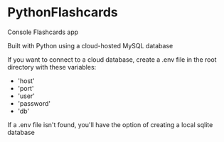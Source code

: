 # PythonFlashcards
Console Flashcards app

Built with Python using a cloud-hosted MySQL database

If you want to connect to a cloud database, create a .env file in the root directory with these variables:
* 'host'
* 'port'
* 'user'
* 'password'
* 'db'

If a .env file isn't found, you'll have the option of creating a local sqlite database